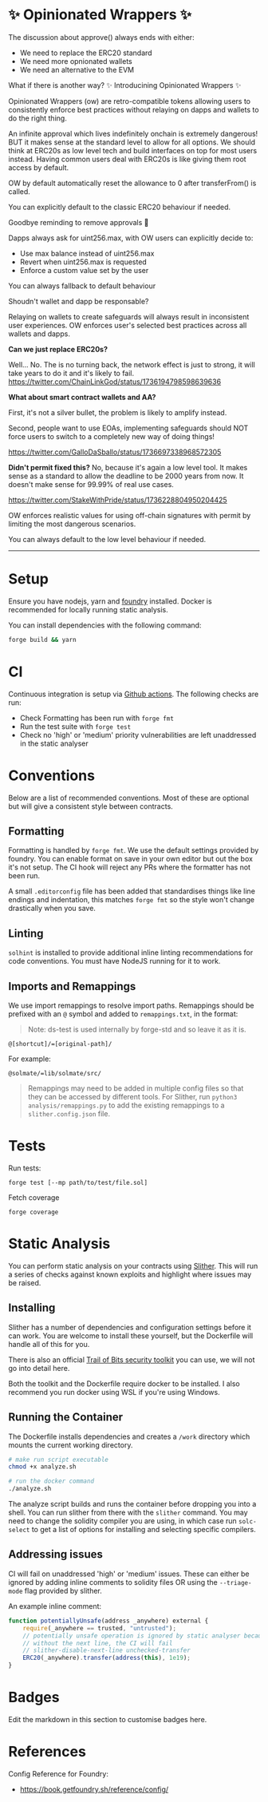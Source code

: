# ✨ Opinionated Wrappers ✨
The discussion about approve() always ends with either:

- We need to replace the ERC20 standard
- We need more opnionated wallets
- We need an alternative to the EVM

What if there is another way?
✨ Introducining Opinionated Wrappers ✨

Opinionated Wrappers (ow) are retro-compatible tokens allowing users to consistently enforce best practices without relaying on dapps and wallets to do the right thing.

An infinite approval which lives indefinitely onchain is extremely dangerous! BUT it makes sense at the standard level to allow for all options.
We should think at ERC20s as low level tech and build interfaces on top for most users instead.
Having common users deal with ERC20s is like giving them root access by default.

OW by default automatically reset the allowance to 0 after transferFrom() is called.

You can explicitly default to the classic ERC20 behaviour if needed. 

Goodbye reminding to remove approvals 👋

Dapps always ask for uint256.max, with OW users can explicitly decide to:

- Use max balance instead of uint256.max
- Revert when uint256.max is requested
- Enforce a custom value set by the user

You can always fallback to default behaviour

Shoudn't wallet and dapp be responsable?

Relaying on wallets to create safeguards will always result in inconsistent user experiences.
OW enforces user's selected best practices across all wallets and dapps.

**Can we just replace ERC20s?**

Well... No.
The is no turning back, the network effect is just to strong, it will take years to do it and it's likely to fail.
https://twitter.com/ChainLinkGod/status/1736194798598639636

**What about smart contract wallets and AA?**

First, it's not a silver bullet, the problem is likely to amplify instead.

Second, people want to use EOAs, implementing safeguards should NOT force users to switch to a completely new way of doing things!

https://twitter.com/GalloDaSballo/status/1736697338968572305


**Didn't permit fixed this?**
No, because it's again a low level tool.
It makes sense as a standard to allow the deadline to be 2000 years from now.
It doesn't make sense for 99.99% of real use cases.

https://twitter.com/StakeWithPride/status/1736228804950204425

OW enforces realistic values for using off-chain signatures with permit by limiting the most dangerous scenarios.

You can always default to the low level behaviour if needed.


----------------------------


# Setup

Ensure you have nodejs, yarn and [foundry](https://book.getfoundry.sh/getting-started/installation) installed. Docker is recommended for locally running static analysis.

You can install dependencies with the following command:

```sh
forge build && yarn
```

# CI

Continuous integration is setup via [Github actions](./.github/workflows/run-tests.yml). The following checks are run:

-   Check Formatting has been run with `forge fmt`
-   Run the test suite with `forge test`
-   Check no 'high' or 'medium' priority vulnerabilities are left unaddressed in the static analyser

# Conventions

Below are a list of recommended conventions. Most of these are optional but will give a consistent style between contracts.

## Formatting

Formatting is handled by `forge fmt`. We use the default settings provided by foundry.
You can enable format on save in your own editor but out the box it's not setup. The CI hook will reject any PRs where the formatter has not been run.

A small `.editorconfig` file has been added that standardises things like line endings and indentation, this matches `forge fmt` so the style won't change drastically when you save.

## Linting

`solhint` is installed to provide additional inline linting recommendations for code conventions. You must have NodeJS running for it to work.

## Imports and Remappings

We use import remappings to resolve import paths. Remappings should be prefixed with an `@` symbol and added to `remappings.txt`, in the format:

> Note: ds-test is used internally by forge-std and so leave it as it is.

```
@[shortcut]/=[original-path]/
```

For example:

```
@solmate/=lib/solmate/src/
```

> Remappings may need to be added in multiple config files so that they can be accessed by different tools. For Slither, run `python3 analysis/remappings.py` to add the existing remappings to a `slither.config.json` file.

# Tests

Run tests:

```
forge test [--mp path/to/test/file.sol]
```

Fetch coverage

```
forge coverage
```

# Static Analysis

You can perform static analysis on your contracts using [Slither](https://github.com/crytic/slither). This will run a series of checks against known exploits and highlight where issues may be raised.

## Installing

Slither has a number of dependencies and configuration settings before it can work. You are welcome to install these yourself, but the Dockerfile will handle all of this for you.

There is also an official [Trail of Bits security toolkit](https://github.com/trailofbits/eth-security-toolbox/) you can use, we will not go into detail here.

Both the toolkit and the Dockerfile require docker to be installed. I also recommend you run docker using WSL if you're using Windows.

## Running the Container

The Dockerfile installs dependencies and creates a `/work` directory which mounts the current working directory.

```sh
# make run script executable
chmod +x analyze.sh

# run the docker command
./analyze.sh
```

The analyze script builds and runs the container before dropping you into a shell. You can run slither from there with the `slither` command. You may need to change the solidity compiler you are using, in which case run `solc-select` to get a list of options for installing and selecting specific compilers.

## Addressing issues

CI will fail on unaddressed 'high' or 'medium' issues. These can either be ignored by adding inline comments to solidity files OR using the `--triage-mode` flag provided by slither.

An example inline comment:

```js
function potentiallyUnsafe(address _anywhere) external {
    require(_anywhere == trusted, "untrusted");
    // potentially unsafe operation is ignored by static analyser because we whitelist the call
    // without the next line, the CI will fail
    // slither-disable-next-line unchecked-transfer
    ERC20(_anywhere).transfer(address(this), 1e19);
}
```

# Badges

Edit the markdown in this section to customise badges here.

[test-status]: https://github.com/AuxoDAO/foundry-template/actions/workflows/forge-test.yml/badge.svg

# References

Config Reference for Foundry:

-   https://book.getfoundry.sh/reference/config/
